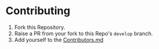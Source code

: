 # Contributing

1. Fork this Repository.
2. Raise a PR from your fork to this Repo's `develop` branch.
3. Add yourself to the [Contributors.md](./Contributors.md)
